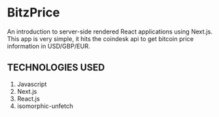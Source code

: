 # BitzPrice

An introduction to server-side rendered React applications using Next.js. This app is very simple, it hits the coindesk api to get bitcoin price information in USD/GBP/EUR.

## TECHNOLOGIES USED

1. Javascript
2. Next.js
3. React.js
4. isomorphic-unfetch
